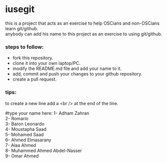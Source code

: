 # iusegit

this is a project that acts as an exercise to help OSCians and non-OSCians learn git/github.<br/>
anybody can add his name to this project as an exercise to using git/github.<br/>

### steps to follow:
* fork this repository.
* clone it into your own laptop/PC.
* modify the README.md file and add your name to it.
* add, commit and push your changes to your github repository.
* create a pull request.

### tips:

to create a new line add a \<br /\> at the end of the line.

#type your name here:
1- Adham Zahran<br/>
2- Romario<br/>
3- Baron Leonardo<br/>
4- Moustapha Saad <br/>
5- Mohamed Saad<br/>
6- Ahmed Elmasarany <br/>
7- Alaa Ahmed <br/>
8- Muhammed Ahmed Abdel-Nasser <br/>
9- Omar Ahmed<br/>
